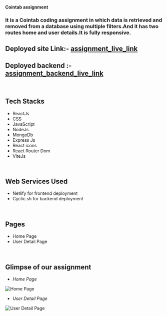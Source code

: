 

#### Cointab assignment

### It is a Cointab coding assignment in which data is retrieved and removed from a database using multiple filters.And it has two routes home and user details.It is fully responsive.

## Deployed site Link:- [assignment_live_link](https://cointab-full-stack-assignment.netlify.app/)

## Deployed backend :- [assignment_backend_live_link](https://long-plum-millipede-cape.cyclic.app/)

<br />

## Tech Stacks
   - ReactJs
   - CSS
   - JavaScript
   - NodeJs
   - MongoDb
   - Express Js
   - React icons
   - React Router Dom
   - ViteJs
<br/>

## Web Services Used
   - Netlify for frontend deployment
   - Cyclic.sh for backend deployment
<br/>

## Pages
   - Home Page
   - User Detail Page
<br/>

## Glimpse of our assignment

- _Home Page_

![Home Page]()

- _User Detail Page_

![User Detail Page]()



